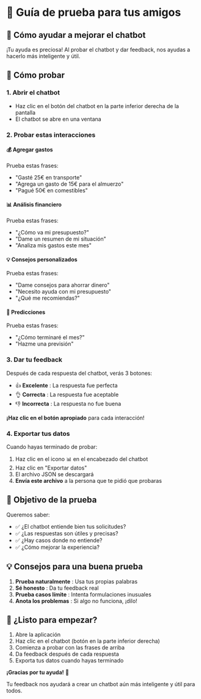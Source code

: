 # 🧪 Guía de prueba para tus amigos

## 🎯 Cómo ayudar a mejorar el chatbot

¡Tu ayuda es preciosa! Al probar el chatbot y dar feedback, nos ayudas a hacerlo más inteligente y útil.

## 📱 Cómo probar

### 1. **Abrir el chatbot**
- Haz clic en el botón del chatbot en la parte inferior derecha de la pantalla
- El chatbot se abre en una ventana

### 2. **Probar estas interacciones**

#### 💰 **Agregar gastos**
Prueba estas frases:
- "Gasté 25€ en transporte"
- "Agrega un gasto de 15€ para el almuerzo"
- "Pagué 50€ en comestibles"

#### 📊 **Análisis financiero**
Prueba estas frases:
- "¿Cómo va mi presupuesto?"
- "Dame un resumen de mi situación"
- "Analiza mis gastos este mes"

#### 💡 **Consejos personalizados**
Prueba estas frases:
- "Dame consejos para ahorrar dinero"
- "Necesito ayuda con mi presupuesto"
- "¿Qué me recomiendas?"

#### 🔮 **Predicciones**
Prueba estas frases:
- "¿Cómo terminaré el mes?"
- "Hazme una previsión"

### 3. **Dar tu feedback**
Después de cada respuesta del chatbot, verás 3 botones:
- 👍 **Excelente** : La respuesta fue perfecta
- 👌 **Correcta** : La respuesta fue aceptable
- 👎 **Incorrecta** : La respuesta no fue buena

**¡Haz clic en el botón apropiado** para cada interacción!

### 4. **Exportar tus datos**
Cuando hayas terminado de probar:
1. Haz clic en el icono 📊 en el encabezado del chatbot
2. Haz clic en "Exportar datos"
3. El archivo JSON se descargará
4. **Envía este archivo** a la persona que te pidió que probaras

## 🎯 **Objetivo de la prueba**

Queremos saber:
- ✅ ¿El chatbot entiende bien tus solicitudes?
- ✅ ¿Las respuestas son útiles y precisas?
- ✅ ¿Hay casos donde no entiende?
- ✅ ¿Cómo mejorar la experiencia?

## 💡 **Consejos para una buena prueba**

1. **Prueba naturalmente** : Usa tus propias palabras
2. **Sé honesto** : Da tu feedback real
3. **Prueba casos límite** : Intenta formulaciones inusuales
4. **Anota los problemas** : Si algo no funciona, ¡dilo!

## 🚀 **¿Listo para empezar?**

1. Abre la aplicación
2. Haz clic en el chatbot (botón en la parte inferior derecha)
3. Comienza a probar con las frases de arriba
4. Da feedback después de cada respuesta
5. Exporta tus datos cuando hayas terminado

**¡Gracias por tu ayuda!** 🤝

Tu feedback nos ayudará a crear un chatbot aún más inteligente y útil para todos. 